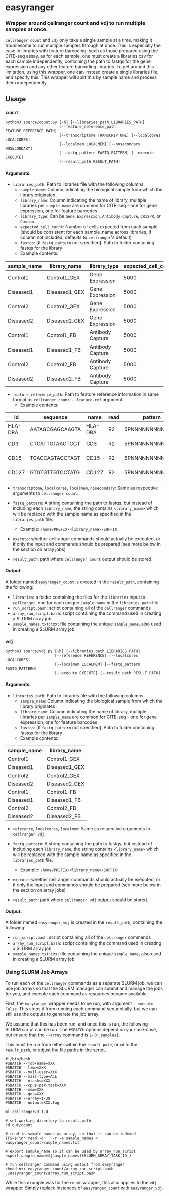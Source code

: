 # easyranger

### Wrapper around cellranger count and vdj to run multiple samples at once.

`cellranger count` and `vdj` only take a single sample at a time, making it troublesome to run multiple samples through at once. This is especially the case in libraries with feature barcoding, such as those prepared using the CITE-seq assay, as for each sample, one must create a libraries csv for each sample independently, containing the path to fastqs for the gene expression and any other feature barcoding libraries. To get around this limitation, using this wrapper, one can instead create a single libraries file, and specify this. This wrapper will split this by sample name and process them independently.

## Usage

### `count`

```
python3 source/count.py [-h] [--libraries_path LIBRARIES_PATH]
                        [--feature_reference_path FEATURE_REFERENCE_PATH]
                        [--transcriptome TRANSCRIPTOME] [--localcores LOCALCORES]
                        [--localmem LOCALMEM] [--nosecondary NOSECONDARY]
                        [--fastq_pattern FASTQ_PATTERN] [--execute EXECUTE]
                        [--result_path RESULT_PATH]
```

#### Arguments:

* `libraries_path`: Path to libraries file with the following columns:
  - `sample_name`: Column indicating the biological sample from which the library originated.
  - `library_name`: Column indicating the name of library, multiple libraries per `sample_name` are common for CITE-seq - one for gene expression, one for feature barcodes
  - `library_type`: Can be `Gene Expression`, `Antibody Capture`, `CRISPR`, or `Custom`
  - `expected_cell_count`: Number of cells expected from each sample (should be consistent for each sample_name across libraries, if column not included, defaults to `cellranger`'s default)
  - `fastqs`: [If `fastq_pattern` not specified]: Path to folder containing fastqs for the library
  - Example contents: 
 
| sample_name   | library_name  | library_type     | expected_cell_count |
|---------------|---------------|------------------|---------------------|
| Control1      | Control1_GEX  | Gene Expression  | 5000                |
| Diseased1     | Diseased1_GEX | Gene Expression  | 5000                |
| Control2      | Control2_GEX  | Gene Expression  | 5000                |
| Diseased2     | Diseased2_GEX | Gene Expression  | 5000                |
| Control1      | Control1_FB   | Antibody Capture | 5000                |
| Diseased1     | Diseased1_FB  | Antibody Capture | 5000                |
| Control2      | Control2_FB   | Antibody Capture | 5000                |
| Diseased2     | Diseased2_FB  | Antibody Capture | 5000                |


* `feature_reference_path`: Path to feature reference information in same format as `cellranger count --feature-ref` argument.
  - Example contents:
  
| id      | sequence        | name    | read | pattern          | feature_type     | 
|---------|-----------------|---------|------|------------------|------------------| 
| HLA-DRA | AATAGCGAGCAAGTA | HLA-DRA | R2   | 5PNNNNNNNNNN(BC) | Antibody Capture | 
| CD3     | CTCATTGTAACTCCT | CD3     | R2   | 5PNNNNNNNNNN(BC) | Antibody Capture | 
| CD15    | TCACCAGTACCTAGT | CD15    | R2   | 5PNNNNNNNNNN(BC) | Antibody Capture | 
| CD127   | GTGTGTTGTCCTATG | CD127   | R2   | 5PNNNNNNNNNN(BC) | Antibody Capture | 

* `transcriptome`, `localcores`, `localmem`, `nosecondary`: Same as respective arguments to `cellranger count`.

* `fastq_pattern`: A string containing the path to fastqs, but instead of including each `library_name`, the string contains `<library_name>` which will be replaced with the sample name as specified in the `libraries_path` file.
  - Example: `/home/PREFIX/<library_name>/SUFFIX`

* `execute`: whether cellranger commands should actually be executed, or if only the input and commands should be prepared (see more below in the section on array jobs)

* `result_path`: path where `cellranger count` output should be  stored.

#### Output:

A folder named `easyranger_count` is created in the `result_path`, containing the following:

* `libraries`: a folder containing the files for the `libraries` input to `cellranger`, one for each unique `sample_name` in the `libraries_path` file
* `run_script.bash`: script containing all of the `cellranger` commands
* `array_run_script.bash`: script containing the command used in creating a SLURM array job
* `sample_names.txt`: text file containing the unique `sample_name`, also used in creating a SLURM array job


### `vdj`

```
python3 source/vdj.py [-h] [--libraries_path LIBRARIES_PATH]
                      [--reference REFERENCE] [--localcores LOCALCORES]
                      [--localmem LOCALMEM] [--fastq_pattern FASTQ_PATTERN] 
                      [--execute EXECUTE] [--result_path RESULT_PATH]
```

#### Arguments:

* `libraries_path`: Path to libraries file with the following columns:
  - `sample_name`: Column indicating the biological sample from which the library originated.
  - `library_name`: Column indicating the name of library, multiple libraries per `sample_name` are common for CITE-seq - one for gene expression, one for feature barcodes
  - `fastqs`: [If `fastq_pattern` not specified]: Path to folder containing fastqs for the library
  - Example contents: 
 
| sample_name   | library_name  |
|---------------|---------------|
| Control1      | Control1_GEX  |
| Diseased1     | Diseased1_GEX |
| Control2      | Control2_GEX  |
| Diseased2     | Diseased2_GEX |
| Control1      | Control1_FB   |
| Diseased1     | Diseased1_FB  |
| Control2      | Control2_FB   |
| Diseased2     | Diseased2_FB  |

* `reference`, `localcores`, `localmem`: Same as respective arguments to `cellranger vdj`.

* `fastq_pattern`: A string containing the path to fastqs, but instead of including each `library_name`, the string contains `<library_name>` which will be replaced with the sample name as specified in the `libraries_path` file.
  - Example: `/home/PREFIX/<library_name>/SUFFIX`

* `execute`: whether cellranger commands should actually be executed, or if only the input and commands should be prepared (see more below in the section on array jobs)

* `result_path`: path where `cellranger vdj` output should be  stored.

#### Output:

A folder named `easyranger_vdj` is created in the `result_path`, containing the following:

* `run_script.bash`: script containing all of the `cellranger` commands
* `array_run_script.bash`: script containing the command used in creating a SLURM array job
* `sample_names.txt`: text file containing the unique `sample_name`, also used in creating a SLURM array job


### Using SLURM Job Arrays

To run each of the `cellranger` commands as a separate SLURM job, we can use job arrays so that the SLURM manager can submit and manage the jobs for you, and execute each command as resources become available.

First, the `easyranger` wrapper needs to be run, with argument `--execute False`. This stops it from running each command sequentially, but we can still use the outputs to generate the job array. 

We assume that this has been run, and once this is run, the following SLURM script can be run. The `#SBATCH` options depend on your use-case, but ensure that the `--array` command is `1-[n_samples]`. 

This must be run from either within the `result_path`, or `cd` to the `result_path`, or adjust the file paths in the script.

```
#!/bin/bash
#SBATCH --job-name=XXX
#SBATCH --time=XXX
#SBATCH --mail-user=XXX
#SBATCH --mail-type=ALL
#SBATCH --ntasks=XXX
#SBATCH --cpus-per-task=XXX
#SBATCH --mem=XXX
#SBATCH --qos=XXX
#SBATCH --array=1-39
#SBATCH --output=XXX.log

ml cellranger/3.1.0

# set working directory to result_path
cd out/count

# read in sample names as array, so that it can be indexed
IFS=$'\n' read -d '' -r -a sample_names < easyranger_count/sample_names.txt

# export sample_name so it can be used by array_run_script
export sample_name=${sample_names[$SLURM_ARRAY_TASK_ID]}

# run cellranger command using output from easyranger
chmod u+x easyranger_count/array_run_script.bash
./easyranger_count/array_run_script.bash
```

While this example was for the `count` wrapper, this also applies to the `vdj` wrapper. Simply replace instances of `easyranger_count` with `easyranger_vdj`.
